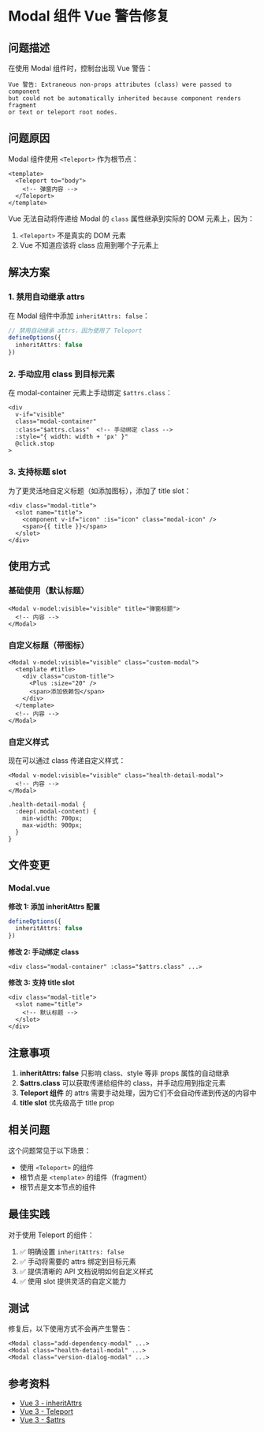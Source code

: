# Modal 组件 Vue 警告修复

## 问题描述

在使用 Modal 组件时，控制台出现 Vue 警告：

```
Vue 警告: Extraneous non-props attributes (class) were passed to component 
but could not be automatically inherited because component renders fragment 
or text or teleport root nodes.
```

## 问题原因

Modal 组件使用 `<Teleport>` 作为根节点：

```vue
<template>
  <Teleport to="body">
    <!-- 弹窗内容 -->
  </Teleport>
</template>
```

Vue 无法自动将传递给 Modal 的 `class` 属性继承到实际的 DOM 元素上，因为：
1. `<Teleport>` 不是真实的 DOM 元素
2. Vue 不知道应该将 class 应用到哪个子元素上

## 解决方案

### 1. 禁用自动继承 attrs

在 Modal 组件中添加 `inheritAttrs: false`：

```typescript
// 禁用自动继承 attrs，因为使用了 Teleport
defineOptions({
  inheritAttrs: false
})
```

### 2. 手动应用 class 到目标元素

在 modal-container 元素上手动绑定 `$attrs.class`：

```vue
<div 
  v-if="visible" 
  class="modal-container" 
  :class="$attrs.class"  <!-- 手动绑定 class -->
  :style="{ width: width + 'px' }" 
  @click.stop
>
```

### 3. 支持标题 slot

为了更灵活地自定义标题（如添加图标），添加了 title slot：

```vue
<div class="modal-title">
  <slot name="title">
    <component v-if="icon" :is="icon" class="modal-icon" />
    <span>{{ title }}</span>
  </slot>
</div>
```

## 使用方式

### 基础使用（默认标题）

```vue
<Modal v-model:visible="visible" title="弹窗标题">
  <!-- 内容 -->
</Modal>
```

### 自定义标题（带图标）

```vue
<Modal v-model:visible="visible" class="custom-modal">
  <template #title>
    <div class="custom-title">
      <Plus :size="20" />
      <span>添加依赖包</span>
    </div>
  </template>
  <!-- 内容 -->
</Modal>
```

### 自定义样式

现在可以通过 class 传递自定义样式：

```vue
<Modal v-model:visible="visible" class="health-detail-modal">
  <!-- 内容 -->
</Modal>
```

```less
.health-detail-modal {
  :deep(.modal-content) {
    min-width: 700px;
    max-width: 900px;
  }
}
```

## 文件变更

### Modal.vue

**修改 1: 添加 inheritAttrs 配置**
```typescript
defineOptions({
  inheritAttrs: false
})
```

**修改 2: 手动绑定 class**
```vue
<div class="modal-container" :class="$attrs.class" ...>
```

**修改 3: 支持 title slot**
```vue
<div class="modal-title">
  <slot name="title">
    <!-- 默认标题 -->
  </slot>
</div>
```

## 注意事项

1. **inheritAttrs: false** 只影响 class、style 等非 props 属性的自动继承
2. **$attrs.class** 可以获取传递给组件的 class，并手动应用到指定元素
3. **Teleport 组件** 的 attrs 需要手动处理，因为它们不会自动传递到传送的内容中
4. **title slot** 优先级高于 title prop

## 相关问题

这个问题常见于以下场景：
- 使用 `<Teleport>` 的组件
- 根节点是 `<template>` 的组件（fragment）
- 根节点是文本节点的组件

## 最佳实践

对于使用 Teleport 的组件：

1. ✅ 明确设置 `inheritAttrs: false`
2. ✅ 手动将需要的 attrs 绑定到目标元素
3. ✅ 提供清晰的 API 文档说明如何自定义样式
4. ✅ 使用 slot 提供灵活的自定义能力

## 测试

修复后，以下使用方式不会再产生警告：

```vue
<Modal class="add-dependency-modal" ...>
<Modal class="health-detail-modal" ...>
<Modal class="version-dialog-modal" ...>
```

## 参考资料

- [Vue 3 - inheritAttrs](https://vuejs.org/api/options-misc.html#inheritattrs)
- [Vue 3 - Teleport](https://vuejs.org/guide/built-ins/teleport.html)
- [Vue 3 - $attrs](https://vuejs.org/api/component-instance.html#attrs)
